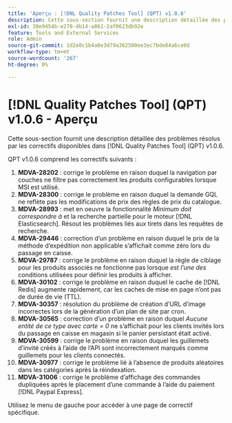 ```yaml
---
title: 'Aperçu : [!DNL Quality Patches Tool] (QPT) v1.0.6'
description: Cette sous-section fournit une description détaillée des problèmes résolus par les correctifs disponibles dans [!DNL Quality Patches Tool] (QPT) v1.0.6.
exl-id: 38e9454b-e278-4b14-a861-2af0623db92e
feature: Tools and External Services
role: Admin
source-git-commit: 1d2e0c1b4a8e3d79a362500ee3ec7bde84a6ce0d
workflow-type: tm+mt
source-wordcount: '267'
ht-degree: 0%

---
```


# [!DNL Quality Patches Tool] (QPT) v1.0.6 - Aperçu

Cette sous-section fournit une description détaillée des problèmes résolus par les correctifs disponibles dans [!DNL Quality Patches Tool] (QPT) v1.0.6.

QPT v1.0.6 comprend les correctifs suivants :

1. **MDVA-28202** : corrige le problème en raison duquel la navigation par couches ne filtre pas correctement les produits configurables lorsque MSI est utilisé.
1. **MDVA-28300** : corrige le problème en raison duquel la demande GQL ne reflète pas les modifications de prix des règles de prix du catalogue.
1. **MDVA-28993** : met en oeuvre la fonctionnalité *Minimum doit correspondre à* et la recherche partielle pour le moteur [!DNL Elasticsearch]. Résout les problèmes liés aux tirets dans les requêtes de recherche.
1. **MDVA-29446** : correction d’un problème en raison duquel le prix de la méthode d’expédition non applicable s’affichait comme zéro lors du passage en caisse.
1. **MDVA-29787** : corrige le problème en raison duquel la règle de ciblage pour les produits associés ne fonctionne pas lorsque *est l’une des* conditions utilisées pour définir les produits à afficher.
1. **MDVA-30102** : corrige le problème en raison duquel le cache de [!DNL Redis] augmente rapidement, car les caches de mise en page n’ont pas de durée de vie (TTL).
1. **MDVA-30357** : résolution du problème de création d’URL d’image incorrectes lors de la génération d’un plan de site par cron.
1. **MDVA-30565** : correction d’un problème en raison duquel *Aucune entité de ce type avec carte = 0* ne s’affichait pour les clients invités lors du passage en caisse en magasin si le panier persistant était activé.
1. **MDVA-30599** : corrige le problème en raison duquel les guillemets d’invité créés à l’aide de l’API sont incorrectement marqués comme guillemets pour les clients connectés.
1. **MDVA-30977** : corrige le problème lié à l’absence de produits aléatoires dans les catégories après la réindexation.
1. **MDVA-31006** : corrige le problème d’affichage des commandes dupliquées après le placement d’une commande à l’aide du paiement [!DNL Paypal Express].

Utilisez le menu de gauche pour accéder à une page de correctif spécifique.
